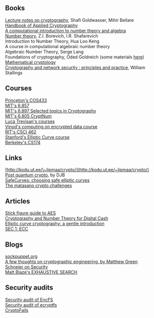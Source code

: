 Books
-----

[Lecture notes on cryptography](http://cseweb.ucsd.edu/users/mihir/papers/gb.html), Shafi Goldwasser, Mihir Bellare  
[Handbook of Applied Cryptography](http://cacr.uwaterloo.ca/hac/)  
[A computational introduction to number theory and algebra](http://shoup.net/ntb/)  
[Number theory](http://www.maths.ed.ac.uk/~aar/papers/borevich.pdf), Z.I. Borevich, I.R. Shafarevich  
Introduction to Number Theory, Hua Loo Keng  
A course in computational algebraic number theory  
Algebraic Number Theory, Serge Lang  
Foundations of cryptography, Oded Goldreich (some materials [here](http://www.wisdom.weizmann.ac.il/~oded/foc.html))  
[Mathematical cryptology](http://math.tut.fi/~ruohonen/MC.pdf)  
[Cryptography and network security : principles and practice](http://libproxy.mit.edu/login?url=https://search.ebscohost.com/login.aspx?direct=true&AuthType=cookie,sso,ip,uid&db=cat00916a&AN=mit.002452785&site=eds-live), William Stallings  


Courses
-------

[Princeton's COS433](http://www.cs.princeton.edu/courses/archive/fall07/cos433/)  
[MIT's 6.857](https://courses.csail.mit.edu/6.857/)  
[MIT's 6.897 Selected topics in Cryptography](http://courses.csail.mit.edu/6.897/spring04/materials.html)  
[MIT's 6.805 CryptNum](https://groups.csail.mit.edu/mac/classes/6.805/articles/money/cryptnum.htm)  
[Luca Trevisan's courses](https://lucatrevisan.wordpress.com/lecture-notes/)  
[Vinod's computing on encrypted data course](http://people.csail.mit.edu/vinodv/6892-Fall2013/)  
[RIT's CSCI 462](http://www.cs.rit.edu/~ark/462/module08/notes.shtml)  
[Stanford's Elliptic Curve course](http://theory.stanford.edu/~dfreeman/cs259c-f11/)  
[Berkeley's CS174](http://www.cs.berkeley.edu/~jfc/cs174/lecs/)  

Links
-----

[http://kodu.ut.ee/\~lipmaa/crypto/](http://kodu.ut.ee/~lipmaa/crypto/)  
[Post quantum crypto](http://pqcrypto.org), by DJB  
[SafeCurves: choosing safe elliptic curves](http://safecurves.cr.yp.to/)  
[The matasano crypto challenges](http://cryptopals.com/)  

Articles
--------

[Stick figure guide to AES](http://www.moserware.com/2009/09/stick-figure-guide-to-advanced.html)  
[Cryptography and Number Theory for Digital Cash](https://groups.csail.mit.edu/mac/classes/6.805/articles/money/cryptnum.htm)  
[Elliptic curve cryptography: a gentle introduction](http://andrea.corbellini.name/2015/05/17/elliptic-curve-cryptography-a-gentle-introduction/)  
[SEC 1: ECC](http://www.secg.org/sec1-v2.pdf)  

Blogs
-----

[sockpuppet.org](http://sockpuppet.org/blog/archives/)  
[A few thoughts on cryptographic engineering, by Matthew Green](http://blog.cryptographyengineering.com/)  
[Schneier on Security](https://www.schneier.com/)  
[Matt Blaze's EXHAUSTIVE SEARCH](http://www.crypto.com/blog)  

Security audits
---------------

[Security audit of EncFS](http://sourceforge.net/p/encfs/mailman/message/31849549/)  
[Security audit of ecryptfs](https://defuse.ca/audits/ecryptfs.htm)  
[CryptoFails](http://www.cryptofails.com/archive)   
